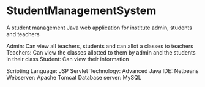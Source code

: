 # StudentManagementSystem
A student management Java web application for institute admin, students and teachers

Admin: Can view all teachers, students and can allot a classes to teachers
Teachers: Can view the classes allotted to them by admin and the students in their class
Student: Can view their information

Scripting Language: JSP Servlet
Technology: Advanced Java
IDE: Netbeans
Webserver: Apache Tomcat
Database server: MySQL
